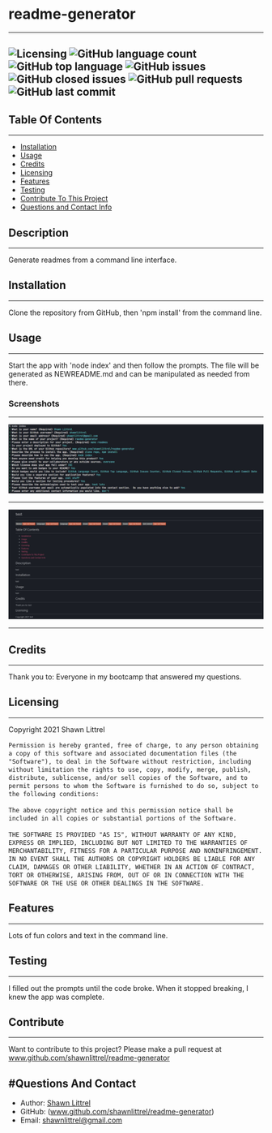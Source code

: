 
    
# readme-generator
---
    
    
![Licensing](https://img.shields.io/github/license/shawnlittrel/readme-generator)   ![GitHub language count](https://img.shields.io/github/languages/count/shawnlittrel/readme-generator)   ![GitHub top language](https://img.shields.io/github/languages/top/shawnlittrel/readme-generator)   ![GitHub issues](https://img.shields.io/github/issues/shawnlittrel/readme-generator)   ![GitHub closed issues](https://img.shields.io/github/issues-closed/shawnlittrel/readme-generator)   ![GitHub pull requests](https://img.shields.io/github/issues-pr/shawnlittrel/readme-generator)   ![GitHub last commit](https://img.shields.io/github/last-commit/shawnlittrel/readme-generator)
---


    
## Table Of Contents
---
* [Installation](#installation)
* [Usage](#usage)
* [Credits](#credits)
* [Licensing](#licensing)
* [Features](#features)
* [Testing](#testing)
* [Contribute To This Project](#contribute)
* [Questions and Contact Info](#questions-and-contact)

    
## Description
---
Generate readmes from a command line interface.
    

    
## Installation
---
Clone the repository from GitHub, then 'npm install' from the command line.


    
## Usage
---
Start the app with 'node index' and then follow the prompts.  The file will be generated as NEWREADME.md and can be manipulated as needed from there.

### Screenshots
---

![Screenshot](./develop/assets/images/sample-prompt.JPG)

---

![Screenshot](./develop/assets/images/sample-output.JPG)

---




    
## Credits
---
Thank you to:
Everyone in my bootcamp that answered my questions.


    
## Licensing
---
Copyright 2021 Shawn Littrel 
    
    Permission is hereby granted, free of charge, to any person obtaining a copy of this software and associated documentation files (the "Software"), to deal in the Software without restriction, including without limitation the rights to use, copy, modify, merge, publish, distribute, sublicense, and/or sell copies of the Software, and to permit persons to whom the Software is furnished to do so, subject to the following conditions:  
        
    The above copyright notice and this permission notice shall be included in all copies or substantial portions of the Software. 
        
    THE SOFTWARE IS PROVIDED "AS IS", WITHOUT WARRANTY OF ANY KIND, EXPRESS OR IMPLIED, INCLUDING BUT NOT LIMITED TO THE WARRANTIES OF MERCHANTABILITY, FITNESS FOR A PARTICULAR PURPOSE AND NONINFRINGEMENT. IN NO EVENT SHALL THE AUTHORS OR COPYRIGHT HOLDERS BE LIABLE FOR ANY CLAIM, DAMAGES OR OTHER LIABILITY, WHETHER IN AN ACTION OF CONTRACT, TORT OR OTHERWISE, ARISING FROM, OUT OF OR IN CONNECTION WITH THE SOFTWARE OR THE USE OR OTHER DEALINGS IN THE SOFTWARE.


    
## Features
---
Lots of fun colors and text in the command line.

    
## Testing
---
I filled out the prompts until the code broke.  When it stopped breaking, I knew the app was complete.


    
## Contribute
---
Want to contribute to this project?  Please make a pull request at www.github.com/shawnlittrel/readme-generator


    
#Questions And Contact
---
* Author: [Shawn Littrel](www.github.com/shawnlittrel)
* GitHub: (www.github.com/shawnlittrel/readme-generator)
* Email: shawnlittrel@gmail.com
    
    
